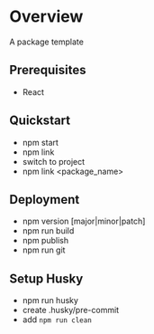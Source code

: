 # Overview
 A package template

## Prerequisites
- React

## Quickstart
- npm start
- npm link
- switch to project
- npm link <package_name>

## Deployment
- npm version [major|minor|patch]
- npm run build
- npm publish
- npm run git

## Setup Husky
- npm run husky
- create .husky/pre-commit
- add `npm run clean`